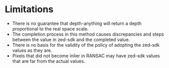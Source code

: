 # Limitations
- There is no guarantee that depth-anything will return a depth proportional to the real space scale.
- The completion process in this method causes discrepancies and steps between the value in zed-sdk and the completed value.
- There is no basis for the validity of the policy of adopting the zed-sdk values as they are.
- Pixels that did not become inlier in RANSAC may have zed-sdk values that are far from the actual values.
   